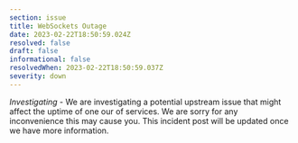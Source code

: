 ```yaml
---
section: issue
title: WebSockets Outage
date: 2023-02-22T18:50:59.024Z
resolved: false
draft: false
informational: false
resolvedWhen: 2023-02-22T18:50:59.037Z
severity: down
---
```

*Investigating* - We are investigating a potential upstream issue that might affect the uptime of one our of services. We are sorry for any inconvenience this may cause you. This incident post will be updated once we have more information.